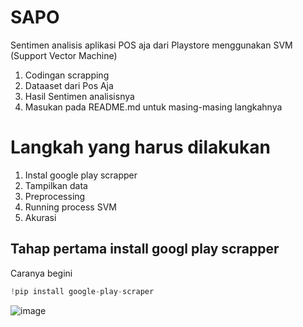 # SAPO
Sentimen analisis aplikasi POS aja dari Playstore menggunakan SVM (Support Vector Machine)
1. Codingan scrapping
2. Dataaset dari Pos Aja
3. Hasil Sentimen analisisnya
4. Masukan pada README.md untuk masing-masing langkahnya

# Langkah yang harus dilakukan
1. Instal google play scrapper
2. Tampilkan data
3. Preprocessing
4. Running process SVM
5. Akurasi

## Tahap pertama install googl play scrapper
Caranya begini
``` python
!pip install google-play-scraper
```
![image](https://github.com/kerjabhakti/SAPO/assets/15622730/b0aadf63-df01-4a2c-a40a-0056272a48e2)

